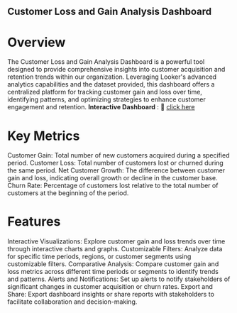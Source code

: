 ## Customer Loss and Gain Analysis Dashboard

# Overview
The Customer Loss and Gain Analysis Dashboard is a powerful tool designed to provide comprehensive insights into customer acquisition and retention trends within our organization. Leveraging Looker's advanced analytics capabilities and the dataset provided, this dashboard offers a centralized platform for tracking customer gain and loss over time, identifying patterns, and optimizing strategies to enhance customer engagement and retention.
**Interactive Dashboard** : :link: [click here](https://lookerstudio.google.com/reporting/5bcab9b6-ed39-4205-9450-d2bcc805779b)

# Key Metrics
Customer Gain: Total number of new customers acquired during a specified period.
Customer Loss: Total number of customers lost or churned during the same period.
Net Customer Growth: The difference between customer gain and loss, indicating overall growth or decline in the customer base.
Churn Rate: Percentage of customers lost relative to the total number of customers at the beginning of the period.

# Features
Interactive Visualizations: Explore customer gain and loss trends over time through interactive charts and graphs.
Customizable Filters: Analyze data for specific time periods, regions, or customer segments using customizable filters.
Comparative Analysis: Compare customer gain and loss metrics across different time periods or segments to identify trends and patterns.
Alerts and Notifications: Set up alerts to notify stakeholders of significant changes in customer acquisition or churn rates.
Export and Share: Export dashboard insights or share reports with stakeholders to facilitate collaboration and decision-making.
